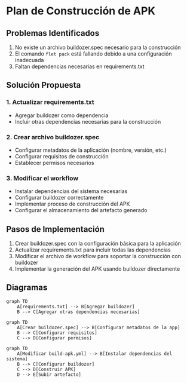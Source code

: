 # Plan de Construcción de APK

## Problemas Identificados
1. No existe un archivo buildozer.spec necesario para la construcción
2. El comando `flet pack` está fallando debido a una configuración inadecuada
3. Faltan dependencias necesarias en requirements.txt

## Solución Propuesta

### 1. Actualizar requirements.txt
- Agregar buildozer como dependencia
- Incluir otras dependencias necesarias para la construcción

### 2. Crear archivo buildozer.spec
- Configurar metadatos de la aplicación (nombre, versión, etc.)
- Configurar requisitos de construcción
- Establecer permisos necesarios

### 3. Modificar el workflow
- Instalar dependencias del sistema necesarias
- Configurar buildozer correctamente
- Implementar proceso de construcción del APK
- Configurar el almacenamiento del artefacto generado

## Pasos de Implementación
1. Crear buildozer.spec con la configuración básica para la aplicación
2. Actualizar requirements.txt para incluir todas las dependencias
3. Modificar el archivo de workflow para soportar la construcción con buildozer
4. Implementar la generación del APK usando buildozer directamente

## Diagramas

```mermaid
graph TD
    A[requirements.txt] --> B[Agregar buildozer]
    B --> C[Agregar otras dependencias necesarias]
```

```mermaid
graph TD
    A[Crear buildozer.spec] --> B[Configurar metadatos de la app]
    B --> C[Configurar requisitos]
    C --> D[Configurar permisos]
```

```mermaid
graph TD
    A[Modificar build-apk.yml] --> B[Instalar dependencias del sistema]
    B --> C[Configurar buildozer]
    C --> D[Construir APK]
    D --> E[Subir artefacto]